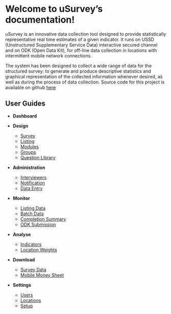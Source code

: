 Welcome to uSurvey’s documentation!
========
uSurvey is an innovative data collection tool designed to provide statistically representative real time estimates of a given indicator. It runs on USSD (Unstructured Supplementary Service Data) interactive secured channel and on ODK (Open Data Kit), for off-line data collection in locations with intermittent mobile network connections.

The system has been designed to collect a wide range of data for the structured survey; to generate and produce descriptive statistics and graphical representation of the collected information whenever desired, as well as during the process of data collection.
Source code for this project is available on github [here]()

User Guides
-----------

* **Dashboard**

* **Design** 
  * [Survey](./Survey.md)
  * [Listing](./Listing.md)
  * [Modules](./Modules.md)
  * [Groups](./Groups.md)
  * [Question Library](./Library.md)

* **Administration** 
  * [Interviewers](./Interviewer.md)
  * [Notification](#)
  * [Data Entry](#)

* **Monitor**
  * [Listing Data](#)
  * [Batch Data](#)
  * [Completion Summary](#)
  * [ODK Submission](./ODK_App.md)

* **Analyse** 
  * [Indicators](#)
  * [Location Weights](#)

* **Download**
  * [Survey Data](#)
  * [Mobile Money Sheet](#)

* **Settings**
  * [Users](#)
  * [Locations](#)
  * [Setup](#)